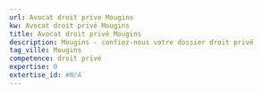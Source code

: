 ```yaml
---
url: Avocat droit prive Mougins
kw: Avocat droit privé Mougins
title: Avocat droit privé Mougins
description: Mougins - confiez-nous votre dossier droit privé
tag_ville: Mougins
competence: droit privé
expertise: 0
extertise_id: #N/A
---
```


